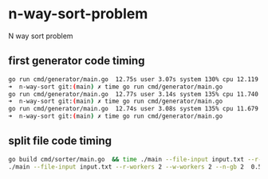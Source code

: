 # n-way-sort-problem
N way sort problem 

## first generator code timing
```sh
go run cmd/generator/main.go  12.75s user 3.07s system 130% cpu 12.119 total
➜  n-way-sort git:(main) ✗ time go run cmd/generator/main.go
go run cmd/generator/main.go  12.77s user 3.14s system 135% cpu 11.740 total
➜  n-way-sort git:(main) ✗ time go run cmd/generator/main.go
go run cmd/generator/main.go  12.74s user 3.08s system 135% cpu 11.679 total
➜  n-way-sort git:(main) ✗ time go run cmd/generator/main.go
```
## split file code timing
```sh
go build cmd/sorter/main.go  && time ./main --file-input input.txt --r-workers 2 --w-workers 2 --n-gb 2
./main --file-input input.txt --r-workers 2 --w-workers 2 --n-gb 2  0.54s user 11.13s system 45% cpu 25.747 total
```
